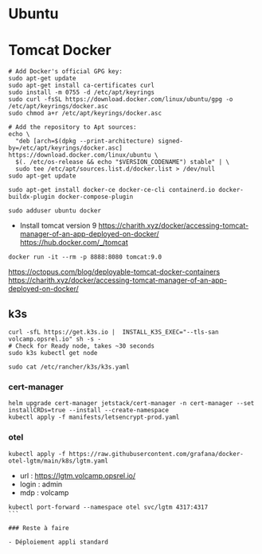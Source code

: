 # Ubuntu

# Tomcat Docker

```
# Add Docker's official GPG key:
sudo apt-get update
sudo apt-get install ca-certificates curl
sudo install -m 0755 -d /etc/apt/keyrings
sudo curl -fsSL https://download.docker.com/linux/ubuntu/gpg -o /etc/apt/keyrings/docker.asc
sudo chmod a+r /etc/apt/keyrings/docker.asc

# Add the repository to Apt sources:
echo \
  "deb [arch=$(dpkg --print-architecture) signed-by=/etc/apt/keyrings/docker.asc] https://download.docker.com/linux/ubuntu \
  $(. /etc/os-release && echo "$VERSION_CODENAME") stable" | \
  sudo tee /etc/apt/sources.list.d/docker.list > /dev/null
sudo apt-get update

sudo apt-get install docker-ce docker-ce-cli containerd.io docker-buildx-plugin docker-compose-plugin

sudo adduser ubuntu docker
```

- Install tomcat version 9
https://charith.xyz/docker/accessing-tomcat-manager-of-an-app-deployed-on-docker/
https://hub.docker.com/_/tomcat
```
docker run -it --rm -p 8888:8080 tomcat:9.0
```
https://octopus.com/blog/deployable-tomcat-docker-containers
https://charith.xyz/docker/accessing-tomcat-manager-of-an-app-deployed-on-docker/

## k3s

```
curl -sfL https://get.k3s.io |  INSTALL_K3S_EXEC="--tls-san volcamp.opsrel.io" sh -s -
# Check for Ready node, takes ~30 seconds 
sudo k3s kubectl get node

sudo cat /etc/rancher/k3s/k3s.yaml
```

### cert-manager
```
helm upgrade cert-manager jetstack/cert-manager -n cert-manager --set installCRDs=true --install --create-namespace
kubectl apply -f manifests/letsencrypt-prod.yaml
```

### otel

```
kubectl apply -f https://raw.githubusercontent.com/grafana/docker-otel-lgtm/main/k8s/lgtm.yaml
```

- url : https://lgtm.volcamp.opsrel.io/
- login : admin
- mdp : volcamp

```
kubectl port-forward --namespace otel svc/lgtm 4317:4317
``̀

### Reste à faire

- Déploiement appli standard